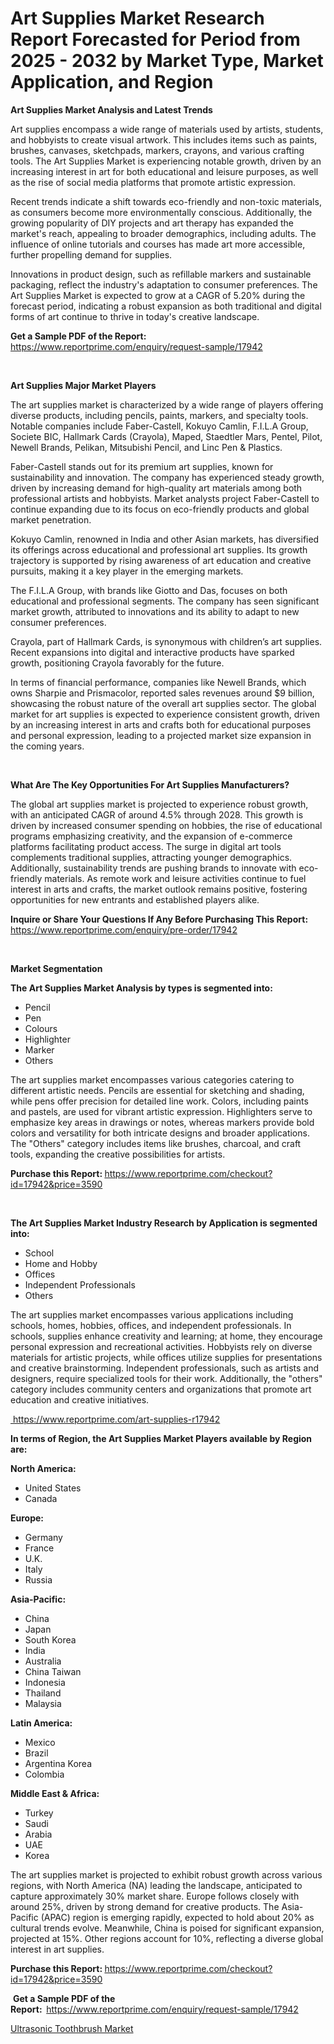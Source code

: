 <p><h1>Art Supplies Market Research Report Forecasted for Period from 2025 -  2032 by Market Type, Market Application, and Region</h1></p><p><strong>Art Supplies Market Analysis and Latest Trends</strong></p>
<p><p>Art supplies encompass a wide range of materials used by artists, students, and hobbyists to create visual artwork. This includes items such as paints, brushes, canvases, sketchpads, markers, crayons, and various crafting tools. The Art Supplies Market is experiencing notable growth, driven by an increasing interest in art for both educational and leisure purposes, as well as the rise of social media platforms that promote artistic expression.</p><p>Recent trends indicate a shift towards eco-friendly and non-toxic materials, as consumers become more environmentally conscious. Additionally, the growing popularity of DIY projects and art therapy has expanded the market's reach, appealing to broader demographics, including adults. The influence of online tutorials and courses has made art more accessible, further propelling demand for supplies.</p><p>Innovations in product design, such as refillable markers and sustainable packaging, reflect the industry's adaptation to consumer preferences. The Art Supplies Market is expected to grow at a CAGR of 5.20% during the forecast period, indicating a robust expansion as both traditional and digital forms of art continue to thrive in today's creative landscape.</p></p>
<p><strong>Get a Sample PDF of the Report:&nbsp;</strong> <a href="https://www.reportprime.com/enquiry/request-sample/17942?utm_campaign=2638&utm_medium=2&utm_source=Github&utm_content=ia&utm_term=18032025&utm_id=art-supplies">https://www.reportprime.com/enquiry/request-sample/17942</a></p>
<p>&nbsp;</p>
<p><strong>Art Supplies Major Market Players</strong></p>
<p><p>The art supplies market is characterized by a wide range of players offering diverse products, including pencils, paints, markers, and specialty tools. Notable companies include Faber-Castell, Kokuyo Camlin, F.I.L.A Group, Societe BIC, Hallmark Cards (Crayola), Maped, Staedtler Mars, Pentel, Pilot, Newell Brands, Pelikan, Mitsubishi Pencil, and Linc Pen & Plastics. </p><p>Faber-Castell stands out for its premium art supplies, known for sustainability and innovation. The company has experienced steady growth, driven by increasing demand for high-quality art materials among both professional artists and hobbyists. Market analysts project Faber-Castell to continue expanding due to its focus on eco-friendly products and global market penetration.</p><p>Kokuyo Camlin, renowned in India and other Asian markets, has diversified its offerings across educational and professional art supplies. Its growth trajectory is supported by rising awareness of art education and creative pursuits, making it a key player in the emerging markets.</p><p>The F.I.L.A Group, with brands like Giotto and Das, focuses on both educational and professional segments. The company has seen significant market growth, attributed to innovations and its ability to adapt to new consumer preferences. </p><p>Crayola, part of Hallmark Cards, is synonymous with children’s art supplies. Recent expansions into digital and interactive products have sparked growth, positioning Crayola favorably for the future.</p><p>In terms of financial performance, companies like Newell Brands, which owns Sharpie and Prismacolor, reported sales revenues around $9 billion, showcasing the robust nature of the overall art supplies sector. The global market for art supplies is expected to experience consistent growth, driven by an increasing interest in arts and crafts both for educational purposes and personal expression, leading to a projected market size expansion in the coming years.</p></p>
<p>&nbsp;</p>
<p><strong>What Are The Key Opportunities For Art Supplies Manufacturers?</strong></p>
<p><p>The global art supplies market is projected to experience robust growth, with an anticipated CAGR of around 4.5% through 2028. This growth is driven by increased consumer spending on hobbies, the rise of educational programs emphasizing creativity, and the expansion of e-commerce platforms facilitating product access. The surge in digital art tools complements traditional supplies, attracting younger demographics. Additionally, sustainability trends are pushing brands to innovate with eco-friendly materials. As remote work and leisure activities continue to fuel interest in arts and crafts, the market outlook remains positive, fostering opportunities for new entrants and established players alike.</p></p>
<p><strong>Inquire or Share Your Questions If Any Before Purchasing This Report:</strong> <a href="https://www.reportprime.com/enquiry/pre-order/17942?utm_campaign=2638&utm_medium=2&utm_source=Github&utm_content=ia&utm_term=18032025&utm_id=art-supplies">https://www.reportprime.com/enquiry/pre-order/17942</a></p>
<p>&nbsp;</p>
<p><strong>Market Segmentation</strong></p>
<p><strong>The Art Supplies Market Analysis by types is segmented into:</strong></p>
<p><ul><li>Pencil</li><li>Pen</li><li>Colours</li><li>Highlighter</li><li>Marker</li><li>Others</li></ul></p>
<p><p>The art supplies market encompasses various categories catering to different artistic needs. Pencils are essential for sketching and shading, while pens offer precision for detailed line work. Colors, including paints and pastels, are used for vibrant artistic expression. Highlighters serve to emphasize key areas in drawings or notes, whereas markers provide bold colors and versatility for both intricate designs and broader applications. The "Others" category includes items like brushes, charcoal, and craft tools, expanding the creative possibilities for artists.</p></p>
<p><strong>Purchase this Report:&nbsp;</strong><a href="https://www.reportprime.com/checkout?id=17942&price=3590&utm_campaign=2638&utm_medium=2&utm_source=Github&utm_content=ia&utm_term=18032025&utm_id=art-supplies">https://www.reportprime.com/checkout?id=17942&price=3590</a></p>
<p>&nbsp;</p>
<p><strong>The Art Supplies Market Industry Research by Application is segmented into:</strong></p>
<p><ul><li>School</li><li>Home and Hobby</li><li>Offices</li><li>Independent Professionals</li><li>Others</li></ul></p>
<p><p>The art supplies market encompasses various applications including schools, homes, hobbies, offices, and independent professionals. In schools, supplies enhance creativity and learning; at home, they encourage personal expression and recreational activities. Hobbyists rely on diverse materials for artistic projects, while offices utilize supplies for presentations and creative brainstorming. Independent professionals, such as artists and designers, require specialized tools for their work. Additionally, the "others" category includes community centers and organizations that promote art education and creative initiatives.</p></p>
<p><a href="https://www.reportprime.com/art-supplies-r17942?utm_campaign=2638&utm_medium=2&utm_source=Github&utm_content=ia&utm_term=18032025&utm_id=art-supplies">&nbsp;https://www.reportprime.com/art-supplies-r17942</a></p>
<p><strong>In terms of Region, the Art Supplies Market Players available by Region are:</strong></p>
<p>
    <p> <strong> North America: </strong>
        <ul>
            <li>United States</li>
            <li>Canada</li>
        </ul>
        </p> 
    <p> <strong> Europe: </strong>
        <ul>
            <li>Germany</li>
            <li>France</li>
            <li>U.K.</li>
            <li>Italy</li>
            <li>Russia</li>
        </ul>
        </p> 
    <p> <strong> Asia-Pacific: </strong>
        <ul>
            <li>China</li>
            <li>Japan</li>
            <li>South Korea</li>
            <li>India</li>
            <li>Australia</li>
            <li>China Taiwan</li>
            <li>Indonesia</li>
            <li>Thailand</li>
            <li>Malaysia</li>
        </ul>
        </p> 
    <p> <strong> Latin America: </strong>
        <ul>
            <li>Mexico</li>
            <li>Brazil</li>
            <li>Argentina Korea</li>
            <li>Colombia</li>
        </ul>
        </p> 
    <p> <strong> Middle East & Africa: </strong>
        <ul>
            <li>Turkey</li>
            <li>Saudi</li>
            <li>Arabia</li>
            <li>UAE</li>
            <li>Korea</li>
        </ul>
    </p>
    </p>
<p><p>The art supplies market is projected to exhibit robust growth across various regions, with North America (NA) leading the landscape, anticipated to capture approximately 30% market share. Europe follows closely with around 25%, driven by strong demand for creative products. The Asia-Pacific (APAC) region is emerging rapidly, expected to hold about 20% as cultural trends evolve. Meanwhile, China is poised for significant expansion, projected at 15%. Other regions account for 10%, reflecting a diverse global interest in art supplies.</p></p>
<p><strong>Purchase this Report: </strong><a href="https://www.reportprime.com/checkout?id=17942&price=3590&utm_campaign=2638&utm_medium=2&utm_source=Github&utm_content=ia&utm_term=18032025&utm_id=art-supplies">https://www.reportprime.com/checkout?id=17942&price=3590</a></p>
<p>&nbsp;<strong>Get a Sample PDF of the Report:&nbsp;&nbsp;</strong><a href="https://www.reportprime.com/enquiry/request-sample/17942?utm_campaign=2638&utm_medium=2&utm_source=Github&utm_content=ia&utm_term=18032025&utm_id=art-supplies">https://www.reportprime.com/enquiry/request-sample/17942</a></p>
<p><strong></strong></p>
<p><p><a href="https://github.com/leopardmicheal7019/Market-Research-Report-List-1/blob/main/ultrasonic-toothbrush-market.md?utm_campaign=2638&utm_medium=2&utm_source=Github&utm_content=ia&utm_term=18032025&utm_id=art-supplies">Ultrasonic Toothbrush Market</a></p></p>